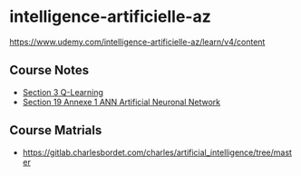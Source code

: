 # intelligence-artificielle-az
https://www.udemy.com/intelligence-artificielle-az/learn/v4/content

## Course Notes
- [Section 3 Q-Learning](/Notes/Section-3/Q-Learning-Intuition.md)
- [Section 19 Annexe 1 ANN Artificial Neuronal Network](/Notes/Section-19/ANN-Artificial-Neuronal-Network.md)

## Course Matrials
- https://gitlab.charlesbordet.com/charles/artificial_intelligence/tree/master

